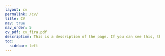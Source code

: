 ```yaml
---
layout: cv
permalink: /cv/
title: CV
nav: true
nav_order: 5
cv_pdf: cv_fira.pdf
description: This is a description of the page. If you can see this, then the pdf viewer broke.
toc:
  sidebar: left
---
```


